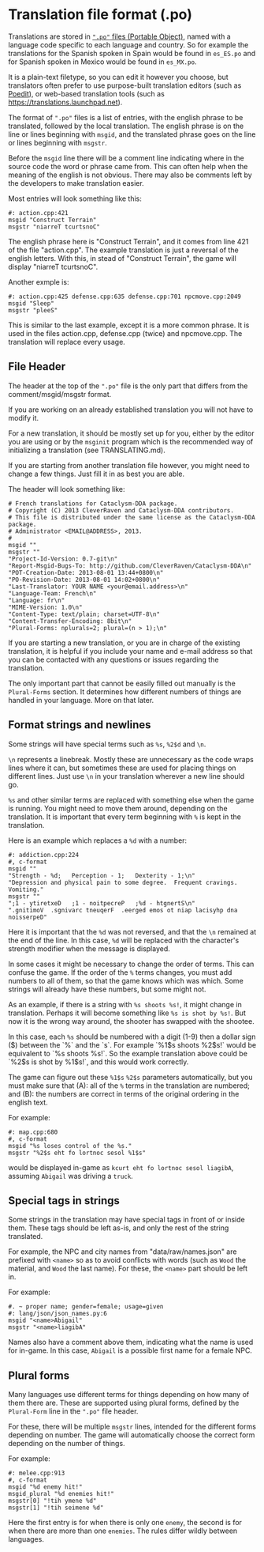# Translation file format (.po)

Translations are stored in [`".po"` files (Portable Object)][po], named with a language code
specific to each language and country. So for example the translations for the Spanish spoken in
Spain would be found in `es_ES.po` and for Spanish spoken in Mexico would be found in `es_MX.po`.

[po]: https://www.gnu.org/software/gettext/manual/html_node/PO-Files.html

It is a plain-text filetype, so you can edit it however you choose, but translators often prefer to
use purpose-built translation editors (such as [Poedit](https://poedit.net)), or web-based
translation tools (such as <https://translations.launchpad.net>).

The format of `".po"` files is a list of entries, with the english phrase to be translated, followed
by the local translation. The english phrase is on the line or lines beginning with `msgid`, and the
translated phrase goes on the line or lines beginning with `msgstr`.

Before the `msgid` line there will be a comment line indicating where in the source code the word or
phrase came from. This can often help when the meaning of the english is not obvious. There may also
be comments left by the developers to make translation easier.

Most entries will look something like this:

```
#: action.cpp:421
msgid "Construct Terrain"
msgstr "niarreT tcurtsnoC"
```

The english phrase here is "Construct Terrain", and it comes from line 421 of the file "action.cpp".
The example translation is just a reversal of the english letters. With this, in stead of "Construct
Terrain", the game will display "niarreT tcurtsnoC".

Another exmple is:

```
#: action.cpp:425 defense.cpp:635 defense.cpp:701 npcmove.cpp:2049
msgid "Sleep"
msgstr "pleeS"
```

This is similar to the last example, except it is a more common phrase. It is used in the files
action.cpp, defense.cpp (twice) and npcmove.cpp. The translation will replace every usage.

## File Header

The header at the top of the `".po"` file is the only part that differs from the
comment/msgid/msgstr format.

If you are working on an already established translation you will not have to modify it.

For a new translation, it should be mostly set up for you, either by the editor you are using or by
the `msginit` program which is the recommended way of initializing a translation (see
TRANSLATING.md).

If you are starting from another translation file however, you might need to change a few things.
Just fill it in as best you are able.

The header will look something like:

```
# French translations for Cataclysm-DDA package.
# Copyright (C) 2013 CleverRaven and Cataclysm-DDA contributors.
# This file is distributed under the same license as the Cataclysm-DDA package.
# Administrator <EMAIL@ADDRESS>, 2013.
#
msgid ""
msgstr ""
"Project-Id-Version: 0.7-git\n"
"Report-Msgid-Bugs-To: http://github.com/CleverRaven/Cataclysm-DDA\n"
"POT-Creation-Date: 2013-08-01 13:44+0800\n"
"PO-Revision-Date: 2013-08-01 14:02+0800\n"
"Last-Translator: YOUR NAME <your@email.address>\n"
"Language-Team: French\n"
"Language: fr\n"
"MIME-Version: 1.0\n"
"Content-Type: text/plain; charset=UTF-8\n"
"Content-Transfer-Encoding: 8bit\n"
"Plural-Forms: nplurals=2; plural=(n > 1);\n"
```

If you are starting a new translation, or you are in charge of the existing translation, it is
helpful if you include your name and e-mail address so that you can be contacted with any questions
or issues regarding the translation.

The only important part that cannot be easily filled out manually is the `Plural-Forms` section. It
determines how different numbers of things are handled in your language. More on that later.

## Format strings and newlines

Some strings will have special terms such as `%s`, `%2$d` and `\n`.

`\n` represents a linebreak. Mostly these are unnecessary as the code wraps lines where it can, but
sometimes these are used for placing things on different lines. Just use `\n` in your translation
wherever a new line should go.

`%s` and other similar terms are replaced with something else when the game is running. You might
need to move them around, depending on the translation. It is important that every term beginning
with `%` is kept in the translation.

Here is an example which replaces a `%d` with a number:

```
#: addiction.cpp:224
#, c-format
msgid ""
"Strength - %d;   Perception - 1;   Dexterity - 1;\n"
"Depression and physical pain to some degree.  Frequent cravings.  Vomiting."
msgstr ""
";1 - ytiretxeD   ;1 - noitpecreP   ;%d - htgnertS\n"
".gnitimoV  .sgnivarc tneuqerF  .eerged emos ot niap lacisyhp dna noisserpeD"
```

Here it is important that the `%d` was not reversed, and that the `\n` remained at the end of the
line. In this case, `%d` will be replaced with the character's strength modifier when the message is
displayed.

In some cases it might be necessary to change the order of terms. This can confuse the game. If the
order of the `%` terms changes, you must add numbers to all of them, so that the game knows which
was which. Some strings will already have these numbers, but some might not.

As an example, if there is a string with `%s shoots %s!`, it might change in translation. Perhaps it
will become something like `%s is shot by %s!`. But now it is the wrong way around, the shooter has
swapped with the shootee.

In this case, each `%s` should be numbered with a digit (1-9) then a dollar sign ($) between the `%`
and the `s`. For example `%1$s shoots %2$s!` would be equivalent to `%s shoots %s!`. So the example
translation above could be `%2$s is shot by %1$s!`, and this would work correctly.

The game can figure out these `%1$s` `%2$s` parameters automatically, but you must make sure that
(A): all of the `%` terms in the translation are numbered; and (B): the numbers are correct in terms
of the original ordering in the english text.

For example:

```
#: map.cpp:680
#, c-format
msgid "%s loses control of the %s."
msgstr "%2$s eht fo lortnoc sesol %1$s"
```

would be displayed in-game as `kcurt eht fo lortnoc sesol liagibA`, assuming `Abigail` was driving a
`truck`.

## Special tags in strings

Some strings in the translation may have special tags in front of or inside them. These tags should
be left as-is, and only the rest of the string translated.

For example, the NPC and city names from "data/raw/names.json" are prefixed with `<name>` so as to
avoid conflicts with words (such as `Wood` the material, and `Wood` the last name). For these, the
`<name>` part should be left in.

For example:

```
#. ~ proper name; gender=female; usage=given
#: lang/json/json_names.py:6
msgid "<name>Abigail"
msgstr "<name>liagibA"
```

Names also have a comment above them, indicating what the name is used for in-game. In this case,
`Abigail` is a possible first name for a female NPC.

## Plural forms

Many languages use different terms for things depending on how many of them there are. These are
supported using plural forms, defined by the `Plural-Form` line in the `".po"` file header.

For these, there will be multiple `msgstr` lines, intended for the different forms depending on
number. The game will automatically choose the correct form depending on the number of things.

For example:

```
#: melee.cpp:913
#, c-format
msgid "%d enemy hit!"
msgid_plural "%d enemies hit!"
msgstr[0] "!tih ymene %d"
msgstr[1] "!tih seimene %d"
```

Here the first entry is for when there is only one `enemy`, the second is for when there are more
than one `enemies`. The rules differ wildly between languages.
